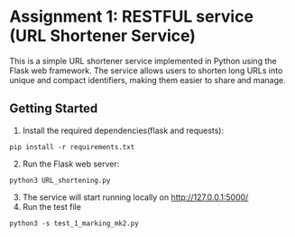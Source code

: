 # Assignment 1: RESTFUL service (URL Shortener Service)
This is a simple URL shortener service implemented in Python using the Flask web framework. The service allows users to shorten long URLs into unique and compact identifiers, making them easier to share and manage.
## Getting Started
1. Install the required dependencies(flask and requests):
```
pip install -r requirements.txt
```
2. Run the Flask web server:
```
python3 URL_shortening.py
```
3. The service will start running locally on http://127.0.0.1:5000/
4. Run the test file
```
python3 -s test_1_marking_mk2.py 
```